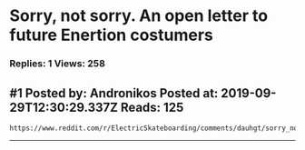 # Sorry, not sorry. An open letter to future Enertion costumers

### Replies: 1 Views: 258

## \#1 Posted by: Andronikos Posted at: 2019-09-29T12:30:29.337Z Reads: 125

```
https://www.reddit.com/r/ElectricSkateboarding/comments/dauhgt/sorry_not_sorry_an_open_letter_to_future_enertion/
```

---
